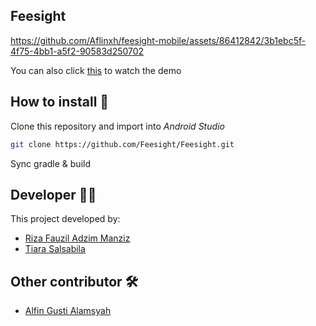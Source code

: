 ## Feesight
https://github.com/Aflinxh/feesight-mobile/assets/86412842/3b1ebc5f-4f75-4bb1-a5f2-90583d250702

You can also click [this](https://drive.google.com/file/d/1r2gEJRvFuv00FjiMbEddE3i1v5QgproX/view?usp=drivesdk) to watch the demo

## How to install 🔧
Clone this repository and import into *Android Studio*
```bash
git clone https://github.com/Feesight/Feesight.git
```
Sync gradle & build

## Developer 👷‍♀
This project developed by:
* [Riza Fauzil Adzim Manziz](https://github.com/Riza666)
* [Tiara Salsabila](https://github.com/tiarasalsabilaa)

## Other contributor 🛠️
* [Alfin Gusti Alamsyah](https://github.com/Aflinxh)
